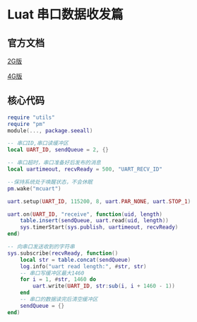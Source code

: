 # Luat 串口数据收发篇

## 官方文档

[2G版](https://wiki.openluat.com/doc/luatApi/#uart)

[4G版](https://wiki.openluat.com/doc/luatApi4G/#uart)

## 核心代码

```lua
require "utils"
require "pm"
module(..., package.seeall)

-- 串口ID,串口读缓冲区
local UART_ID, sendQueue = 2, {}

-- 串口超时，串口准备好后发布的消息
local uartimeout, recvReady = 500, "UART_RECV_ID"

--保持系统处于唤醒状态，不会休眠
pm.wake("mcuart")

uart.setup(UART_ID, 115200, 8, uart.PAR_NONE, uart.STOP_1)

uart.on(UART_ID, "receive", function(uid, length)
    table.insert(sendQueue, uart.read(uid, length))
    sys.timerStart(sys.publish, uartimeout, recvReady)
end)

-- 向串口发送收到的字符串
sys.subscribe(recvReady, function()
    local str = table.concat(sendQueue)
    log.info("uart read length:", #str, str)
    -- 串口写缓冲区最大1460
    for i = 1, #str, 1460 do
        uart.write(UART_ID, str:sub(i, i + 1460 - 1))
    end
    -- 串口的数据读完后清空缓冲区
    sendQueue = {}
end)
```
